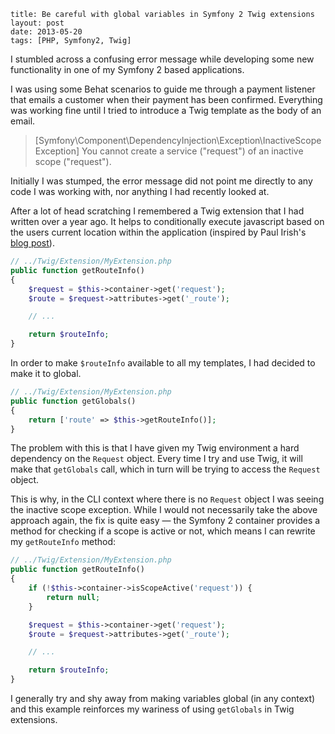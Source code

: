 ```
title: Be careful with global variables in Symfony 2 Twig extensions
layout: post
date: 2013-05-20
tags: [PHP, Symfony2, Twig]
```

I stumbled across a confusing error message while developing some new
functionality in one of my Symfony 2 based applications.

I was using some Behat scenarios to guide me through a payment listener that
emails a customer when their payment has been confirmed. Everything was working
fine until I tried to introduce a Twig template as the body of an email.

> [Symfony\Component\DependencyInjection\Exception\InactiveScopeException]
> You cannot create a service ("request") of an inactive scope ("request").

Initially I was stumped, the error message did not point me directly
to any code I was working with, nor anything I had recently looked at.

After a lot of head scratching I remembered a Twig extension that I had
written over a year ago. It helps to conditionally execute javascript
based on the users current location within the application (inspired by
Paul Irish's [blog post][1]).

```php
// ../Twig/Extension/MyExtension.php
public function getRouteInfo()
{
    $request = $this->container->get('request');
    $route = $request->attributes->get('_route');

    // ...

    return $routeInfo;
}
```

In order to make `$routeInfo` available to all my templates, I had decided
to make it to global.

```php
// ../Twig/Extension/MyExtension.php
public function getGlobals()
{
    return ['route' => $this->getRouteInfo()];
}
```

The problem with this is that I have given my Twig environment a hard dependency
on the `Request` object. Every time I try and use Twig, it will make that `getGlobals`
call, which in turn will be trying to access the `Request` object.

This is why, in the CLI context where there is no `Request` object I was seeing
the inactive scope exception. While I would not necessarily take the above approach
again, the fix is quite easy &mdash; the Symfony 2 container provides a method
for checking if a scope is active or not, which means I can rewrite my
`getRouteInfo` method:

```php
// ../Twig/Extension/MyExtension.php
public function getRouteInfo()
{
    if (!$this->container->isScopeActive('request')) {
        return null;
    }

    $request = $this->container->get('request');
    $route = $request->attributes->get('_route');

    // ...

    return $routeInfo;
}
```

I generally try and shy away from making variables global (in any context) and
this example reinforces my wariness of using `getGlobals` in Twig extensions.



[1]: http://paulirish.com/2009/markup-based-unobtrusive-comprehensive-dom-ready-execution/
